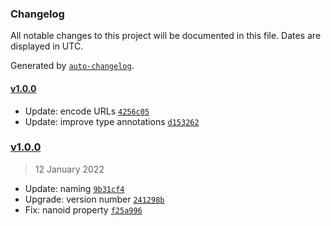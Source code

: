 ### Changelog

All notable changes to this project will be documented in this file. Dates are displayed in UTC.

Generated by [`auto-changelog`](https://github.com/CookPete/auto-changelog).

#### [v1.0.0](https://github.com/zeitport/strapi-provider-upload-local-extra/compare/v1.0.0...v1.0.0)

- Update: encode URLs [`4256c05`](https://github.com/zeitport/strapi-provider-upload-local-extra/commit/4256c05017e9c12410b846b5fb1e2008442c41e0)
- Update: improve type annotations [`d153262`](https://github.com/zeitport/strapi-provider-upload-local-extra/commit/d153262130926a3d9069e0a155811b99870934be)

### [v1.0.0](https://github.com/zeitport/strapi-provider-upload-local-extra/compare/v0.8.0...v1.0.0)

> 12 January 2022

- Update: naming [`9b31cf4`](https://github.com/zeitport/strapi-provider-upload-local-extra/commit/9b31cf4388847cf67a6048c61066cb9f37754c7e)
- Upgrade: version number [`241298b`](https://github.com/zeitport/strapi-provider-upload-local-extra/commit/241298b5f0bbe80a99d3cf567a7e8c2e0165c012)
- Fix: nanoid property [`f25a996`](https://github.com/zeitport/strapi-provider-upload-local-extra/commit/f25a996f658c6b57936baaa2c4ad8632c09592db)
